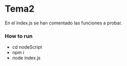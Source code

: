 # Tema2
En el index.js se han comentado las funciones a probar.

### How to run
  - cd nodeScript
  - npm i
  - node index.js
